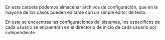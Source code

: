 En esta carpeta podemos almacenar archivos de configuración, que en la mayoria de los casos pueden editarse con un simple editor de texto.

En este se encuentras las configuraciones del sistemas, los especificos de cada usuario se encuentran en el directorio de inicio de cada usuario por independiente.